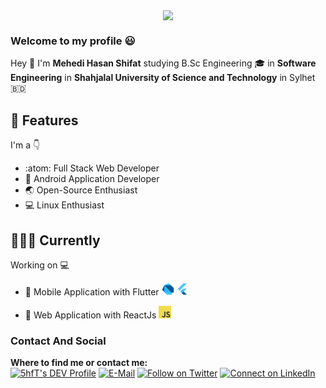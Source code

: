 <p align='center'>
<img align='center' src="https://visitor-badge.glitch.me/badge?page_id=erlanlucio.visitor-badge">
 <p/>

### Welcome to my profile :smiley:
Hey :wave: I'm **Mehedi Hasan Shifat** studying B.Sc Engineering :mortar_board: in **Software Engineering** in **Shahjalal University of Science and Technology** in Sylhet :bangladesh:

## 🌟 Features 
I'm a  :point_down:
- :atom: Full Stack Web Developer
- :iphone: Android Application Developer
- 🌏 Open-Source Enthusiast
- :computer: Linux Enthusiast


## 🏃🏽‍♂️ Currently

Working on 💻

- 📱 Mobile Application with Flutter <code><img height="20" src="https://raw.githubusercontent.com/github/explore/80688e429a7d4ef2fca1e82350fe8e3517d3494d/topics/dart/dart.png"></code>
<code><img height="20" src="https://raw.githubusercontent.com/github/explore/cebd63002168a05a6a642f309227eefeccd92950/topics/flutter/flutter.png"></code>

- 📝 Web Application with ReactJs <code><img height="20" src="https://raw.githubusercontent.com/github/explore/80688e429a7d4ef2fca1e82350fe8e3517d3494d/topics/javascript/javascript.png"></code>

### Contact And Social
**Where to find me or contact me:**  
<a href="https://dev.to/mhshifat"><img src="https://d2fltix0v2e0sb.cloudfront.net/dev-badge.svg" alt="5hfT's DEV Profile" height="30" width="30"></a>
[![E-Mail](https://img.shields.io/badge/--email?label=E-mail&logo=microsoft-outlook&style=social)](mailto:mhshifat757@gmail.com)
[![Follow on Twitter](https://img.shields.io/badge/--twitter?label=Twitter&logo=Twitter&style=social)](https://twitter.com/mhshifat757)
[![Connect on LinkedIn](https://img.shields.io/badge/--linkedin?label=LinkedIn&logo=LinkedIn&style=social)](https://www.linkedin.com/in/mehedi-hasan-shifat)

